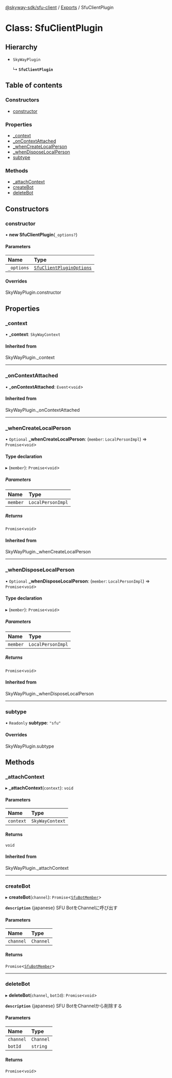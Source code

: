 [@skyway-sdk/sfu-client](../README.md) / [Exports](../modules.md) / SfuClientPlugin

# Class: SfuClientPlugin

## Hierarchy

- `SkyWayPlugin`

  ↳ **`SfuClientPlugin`**

## Table of contents

### Constructors

- [constructor](SfuClientPlugin.md#constructor)

### Properties

- [\_context](SfuClientPlugin.md#_context)
- [\_onContextAttached](SfuClientPlugin.md#_oncontextattached)
- [\_whenCreateLocalPerson](SfuClientPlugin.md#_whencreatelocalperson)
- [\_whenDisposeLocalPerson](SfuClientPlugin.md#_whendisposelocalperson)
- [subtype](SfuClientPlugin.md#subtype)

### Methods

- [\_attachContext](SfuClientPlugin.md#_attachcontext)
- [createBot](SfuClientPlugin.md#createbot)
- [deleteBot](SfuClientPlugin.md#deletebot)

## Constructors

### constructor

• **new SfuClientPlugin**(`_options?`)

#### Parameters

| Name | Type |
| :------ | :------ |
| `_options` | [`SfuClientPluginOptions`](../interfaces/SfuClientPluginOptions.md) |

#### Overrides

SkyWayPlugin.constructor

## Properties

### \_context

• **\_context**: `SkyWayContext`

#### Inherited from

SkyWayPlugin.\_context

___

### \_onContextAttached

• **\_onContextAttached**: `Event`<`void`\>

#### Inherited from

SkyWayPlugin.\_onContextAttached

___

### \_whenCreateLocalPerson

• `Optional` **\_whenCreateLocalPerson**: (`member`: `LocalPersonImpl`) => `Promise`<`void`\>

#### Type declaration

▸ (`member`): `Promise`<`void`\>

##### Parameters

| Name | Type |
| :------ | :------ |
| `member` | `LocalPersonImpl` |

##### Returns

`Promise`<`void`\>

#### Inherited from

SkyWayPlugin.\_whenCreateLocalPerson

___

### \_whenDisposeLocalPerson

• `Optional` **\_whenDisposeLocalPerson**: (`member`: `LocalPersonImpl`) => `Promise`<`void`\>

#### Type declaration

▸ (`member`): `Promise`<`void`\>

##### Parameters

| Name | Type |
| :------ | :------ |
| `member` | `LocalPersonImpl` |

##### Returns

`Promise`<`void`\>

#### Inherited from

SkyWayPlugin.\_whenDisposeLocalPerson

___

### subtype

• `Readonly` **subtype**: ``"sfu"``

#### Overrides

SkyWayPlugin.subtype

## Methods

### \_attachContext

▸ **_attachContext**(`context`): `void`

#### Parameters

| Name | Type |
| :------ | :------ |
| `context` | `SkyWayContext` |

#### Returns

`void`

#### Inherited from

SkyWayPlugin.\_attachContext

___

### createBot

▸ **createBot**(`channel`): `Promise`<[`SfuBotMember`](SfuBotMember.md)\>

**`description`** {japanese} SFU BotをChannelに呼び出す

#### Parameters

| Name | Type |
| :------ | :------ |
| `channel` | `Channel` |

#### Returns

`Promise`<[`SfuBotMember`](SfuBotMember.md)\>

___

### deleteBot

▸ **deleteBot**(`channel`, `botId`): `Promise`<`void`\>

**`description`** {japanese} SFU BotをChannelから削除する

#### Parameters

| Name | Type |
| :------ | :------ |
| `channel` | `Channel` |
| `botId` | `string` |

#### Returns

`Promise`<`void`\>
